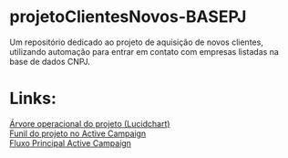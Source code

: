 # projetoClientesNovos-BASEPJ
Um repositório dedicado ao projeto de aquisição de novos clientes, utilizando automação para entrar em contato com empresas listadas na base de dados CNPJ.
# Links:
<a href="https://lucid.app/lucidspark/8735c9e5-fcd3-4fae-9ba0-a996f0389ab4/edit?viewport_loc=-1784%2C-1860%2C5184%2C2616%2C0_0&invitationId=inv_b0851106-f7f0-480a-8297-609e81d43692)"> Árvore operacional do projeto (Lucidchart) </a>
<br>
<a href="https://siliciogrupo62912.activehosted.com/app/deals?pipeline=32"> Funil do projeto no Active Campaign </a>
<br>
<a href="https://siliciogrupo62912.activehosted.com/series/294"> Fluxo Principal Active Campaign </a>

